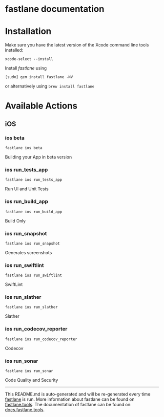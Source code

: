 fastlane documentation
================
# Installation

Make sure you have the latest version of the Xcode command line tools installed:

```
xcode-select --install
```

Install _fastlane_ using
```
[sudo] gem install fastlane -NV
```
or alternatively using `brew install fastlane`

# Available Actions
## iOS
### ios beta
```
fastlane ios beta
```
Building your App in beta version
### ios run_tests_app
```
fastlane ios run_tests_app
```
Run UI and Unit Tests
### ios run_build_app
```
fastlane ios run_build_app
```
Build Only
### ios run_snapshot
```
fastlane ios run_snapshot
```
Generates screenshots
### ios run_swiftlint
```
fastlane ios run_swiftlint
```
SwiftLint
### ios run_slather
```
fastlane ios run_slather
```
Slather
### ios run_codecov_reporter
```
fastlane ios run_codecov_reporter
```
Codecov
### ios run_sonar
```
fastlane ios run_sonar
```
Code Quality and Security

----

This README.md is auto-generated and will be re-generated every time [fastlane](https://fastlane.tools) is run.
More information about fastlane can be found on [fastlane.tools](https://fastlane.tools).
The documentation of fastlane can be found on [docs.fastlane.tools](https://docs.fastlane.tools).
